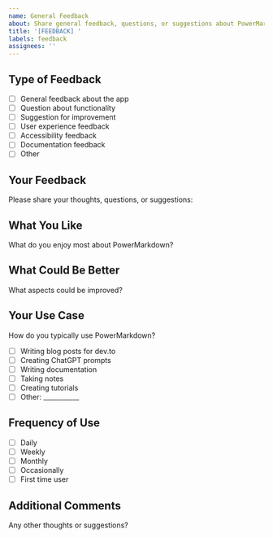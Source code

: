```yaml
---
name: General Feedback
about: Share general feedback, questions, or suggestions about PowerMarkdown
title: '[FEEDBACK] '
labels: feedback
assignees: ''
---
```


## Type of Feedback
- [ ] General feedback about the app
- [ ] Question about functionality
- [ ] Suggestion for improvement
- [ ] User experience feedback
- [ ] Accessibility feedback
- [ ] Documentation feedback
- [ ] Other

## Your Feedback
Please share your thoughts, questions, or suggestions:

## What You Like
What do you enjoy most about PowerMarkdown?

## What Could Be Better
What aspects could be improved?

## Your Use Case
How do you typically use PowerMarkdown?
- [ ] Writing blog posts for dev.to
- [ ] Creating ChatGPT prompts
- [ ] Writing documentation
- [ ] Taking notes
- [ ] Creating tutorials
- [ ] Other: ___________

## Frequency of Use
- [ ] Daily
- [ ] Weekly
- [ ] Monthly
- [ ] Occasionally
- [ ] First time user

## Additional Comments
Any other thoughts or suggestions?